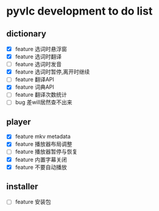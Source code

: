 # pyvlc development to do list
## dictionary
- [x] feature 选词时悬浮窗
- [x] feature 选词时翻译
- [ ] feature 选词时发音
- [x] feature 选词时暂停,离开时继续
- [ ] feature 翻译API
- [x] feature 词典API
- [ ] feature 翻译次数统计
- [ ] bug 差will居然查不出来
## player
- [x] feature mkv metadata
- [x] feature 播放器布局调整
- [ ] feature 播放器暂停与恢复
- [x] feature 内置字幕关闭
- [x] feature 不要自动播放

## installer
- [ ] feature 安装包
